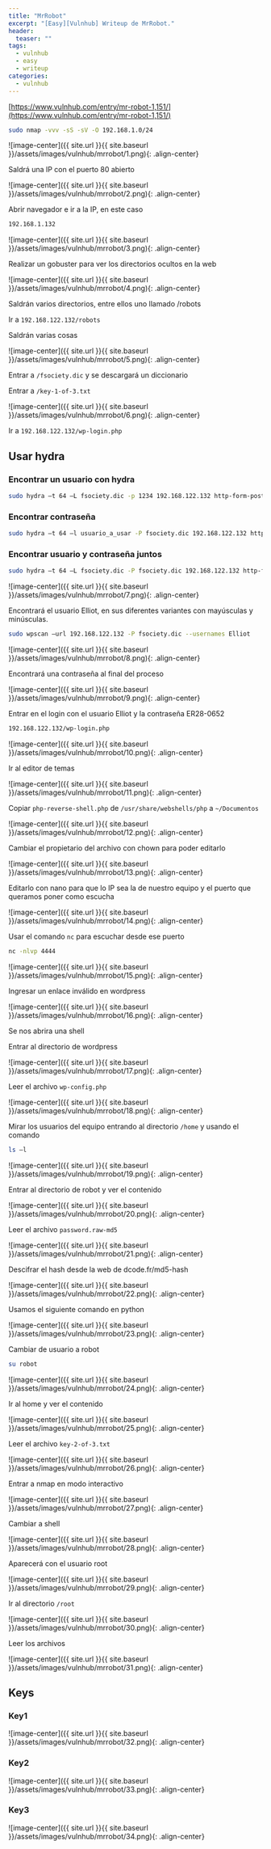 ```yaml
---
title: "MrRobot"
excerpt: "[Easy][Vulnhub] Writeup de MrRobot."
header:
  teaser: ""
tags:
  - vulnhub
  - easy
  - writeup
categories:
  - vulnhub
---
```


[https://www.vulnhub.com/entry/mr-robot-1,151/](https://www.vulnhub.com/entry/mr-robot-1,151/)

```bash
sudo nmap -vvv -sS -sV -O 192.168.1.0/24
```

![image-center]({{ site.url }}{{ site.baseurl }}/assets/images/vulnhub/mrrobot/1.png){: .align-center}

Saldrá una IP con el puerto 80 abierto

![image-center]({{ site.url }}{{ site.baseurl }}/assets/images/vulnhub/mrrobot/2.png){: .align-center}

Abrir navegador e ir a la IP, en este caso

```bash
192.168.1.132
```
![image-center]({{ site.url }}{{ site.baseurl }}/assets/images/vulnhub/mrrobot/3.png){: .align-center}

Realizar un gobuster para ver los directorios ocultos en la web

![image-center]({{ site.url }}{{ site.baseurl }}/assets/images/vulnhub/mrrobot/4.png){: .align-center}

Saldrán varios directorios, entre ellos uno llamado /robots

Ir a `192.168.122.132/robots`

Saldrán varias cosas

![image-center]({{ site.url }}{{ site.baseurl }}/assets/images/vulnhub/mrrobot/5.png){: .align-center}

Entrar a `/fsociety.dic` y se descargará un diccionario

 Entrar a `/key-1-of-3.txt`

 ![image-center]({{ site.url }}{{ site.baseurl }}/assets/images/vulnhub/mrrobot/6.png){: .align-center}

Ir a `192.168.122.132/wp-login.php`

## Usar hydra

### Encontrar un usuario con hydra

```bash
sudo hydra –t 64 –L fsociety.dic -p 1234 192.168.122.132 http-form-post "/wp-login:log=^USER^&pwd=^PASS^:invalid"
```

### Encontrar contraseña

```bash
sudo hydra –t 64 –l usuario_a_usar -P fsociety.dic 192.168.122.132 http-form-post "/wp-login:log=^USER^&pwd=^PASS^:invalid"
```
### Encontrar usuario y contraseña juntos

```bash
sudo hydra –t 64 –L fsociety.dic -P fsociety.dic 192.168.122.132 http-form-post "/wp-login:log=^USER^&pwd=^PASS^:invalid"
```
 ![image-center]({{ site.url }}{{ site.baseurl }}/assets/images/vulnhub/mrrobot/7.png){: .align-center}

Encontrará el usuario Elliot, en sus diferentes variantes con mayúsculas y minúsculas.

```bash
sudo wpscan –url 192.168.122.132 -P fsociety.dic --usernames Elliot
```
![image-center]({{ site.url }}{{ site.baseurl }}/assets/images/vulnhub/mrrobot/8.png){: .align-center}

 Encontrará una contraseña al final del proceso

![image-center]({{ site.url }}{{ site.baseurl }}/assets/images/vulnhub/mrrobot/9.png){: .align-center}

Entrar en el login con el usuario Elliot y la contraseña ER28-0652

```bash
192.168.122.132/wp-login.php
```
![image-center]({{ site.url }}{{ site.baseurl }}/assets/images/vulnhub/mrrobot/10.png){: .align-center}

Ir al editor de temas

![image-center]({{ site.url }}{{ site.baseurl }}/assets/images/vulnhub/mrrobot/11.png){: .align-center}

Copiar `php-reverse-shell.php` de `/usr/share/webshells/php` a `~/Documentos`

![image-center]({{ site.url }}{{ site.baseurl }}/assets/images/vulnhub/mrrobot/12.png){: .align-center}

Cambiar el propietario del archivo con chown para poder editarlo

![image-center]({{ site.url }}{{ site.baseurl }}/assets/images/vulnhub/mrrobot/13.png){: .align-center}

Editarlo con nano para que lo IP sea la de nuestro equipo y el puerto que queramos poner como escucha

![image-center]({{ site.url }}{{ site.baseurl }}/assets/images/vulnhub/mrrobot/14.png){: .align-center}

Usar el comando `nc` para escuchar desde ese puerto

```bash
nc -nlvp 4444
```
![image-center]({{ site.url }}{{ site.baseurl }}/assets/images/vulnhub/mrrobot/15.png){: .align-center}

Ingresar un enlace inválido en wordpress

![image-center]({{ site.url }}{{ site.baseurl }}/assets/images/vulnhub/mrrobot/16.png){: .align-center}

Se nos abrira una shell

Entrar al directorio de wordpress

![image-center]({{ site.url }}{{ site.baseurl }}/assets/images/vulnhub/mrrobot/17.png){: .align-center}

Leer el archivo `wp-config.php`

![image-center]({{ site.url }}{{ site.baseurl }}/assets/images/vulnhub/mrrobot/18.png){: .align-center}

Mirar los usuarios del equipo entrando al directorio `/home` y usando el comando

```bash
ls –l
```
![image-center]({{ site.url }}{{ site.baseurl }}/assets/images/vulnhub/mrrobot/19.png){: .align-center}

Entrar al directorio de robot y ver el contenido

![image-center]({{ site.url }}{{ site.baseurl }}/assets/images/vulnhub/mrrobot/20.png){: .align-center}

Leer el archivo `password.raw-md5`

![image-center]({{ site.url }}{{ site.baseurl }}/assets/images/vulnhub/mrrobot/21.png){: .align-center}

Descifrar el hash desde la web de dcode.fr/md5-hash

![image-center]({{ site.url }}{{ site.baseurl }}/assets/images/vulnhub/mrrobot/22.png){: .align-center}

Usamos el siguiente comando en python

![image-center]({{ site.url }}{{ site.baseurl }}/assets/images/vulnhub/mrrobot/23.png){: .align-center}

Cambiar de usuario a robot

```bash
su robot
```

![image-center]({{ site.url }}{{ site.baseurl }}/assets/images/vulnhub/mrrobot/24.png){: .align-center}

Ir al home y ver el contenido

![image-center]({{ site.url }}{{ site.baseurl }}/assets/images/vulnhub/mrrobot/25.png){: .align-center}

Leer el archivo `key-2-of-3.txt`

![image-center]({{ site.url }}{{ site.baseurl }}/assets/images/vulnhub/mrrobot/26.png){: .align-center}

Entrar a nmap en modo interactivo

![image-center]({{ site.url }}{{ site.baseurl }}/assets/images/vulnhub/mrrobot/27.png){: .align-center}

Cambiar a shell

![image-center]({{ site.url }}{{ site.baseurl }}/assets/images/vulnhub/mrrobot/28.png){: .align-center}

Aparecerá con el usuario root

![image-center]({{ site.url }}{{ site.baseurl }}/assets/images/vulnhub/mrrobot/29.png){: .align-center}

Ir al directorio `/root`

![image-center]({{ site.url }}{{ site.baseurl }}/assets/images/vulnhub/mrrobot/30.png){: .align-center}

Leer los archivos

![image-center]({{ site.url }}{{ site.baseurl }}/assets/images/vulnhub/mrrobot/31.png){: .align-center}

## Keys


### Key1

![image-center]({{ site.url }}{{ site.baseurl }}/assets/images/vulnhub/mrrobot/32.png){: .align-center}

### Key2

![image-center]({{ site.url }}{{ site.baseurl }}/assets/images/vulnhub/mrrobot/33.png){: .align-center}

### Key3

![image-center]({{ site.url }}{{ site.baseurl }}/assets/images/vulnhub/mrrobot/34.png){: .align-center}
